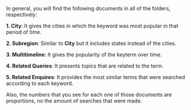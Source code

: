 In general, you will find the following documents in all of the folders, respectively:

  **1. City**: It gives the cities in which the keyword was most popular in that period of time. 
  
  **2. Subregion**: Similar to **City** but it includes states instead of the cities. 
  
  **3. Multitimeline**: It gives the popularity of the keyterm over time.  
  
  **4. Related Queries**: It presents topics that are related to the term.
  
  **5. Related Enquires**: It provides the most similar terms that were searched according to each keyword. 
  
Also, the numbers that you see for each one of those documents are proportions, no the amount of searches that were made. 
